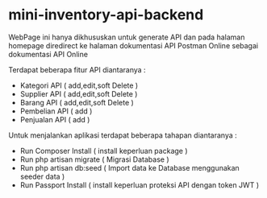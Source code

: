 # mini-inventory-api-backend
WebPage ini hanya dikhususkan untuk generate API dan pada halaman homepage diredirect ke halaman dokumentasi API Postman Online sebagai dokumentasi API Online <p></p>

Terdapat beberapa fitur API diantaranya : <br />
<ul>
<li>Kategori API ( add,edit,soft Delete )</li>
<li>Supplier API ( add,edit,soft Delete )</li>
<li>Barang API ( add,edit,soft Delete )</li>
<li>Pembelian API ( add )</li>
<li>Penjualan API ( add )</li>
</ul>

<p></p>

Untuk menjalankan aplikasi terdapat beberapa tahapan diantaranya : <p></p>
<ul>
<li>Run Composer Install ( install keperluan package ) </li>
<li>Run php artisan migrate ( Migrasi Database )</li>
<li>Run php artisan db:seed ( Import data ke Database menggunakan seeder data )</li>
<li>Run Passport Install ( install keperluan proteksi API dengan token JWT )</li>
</ul>
